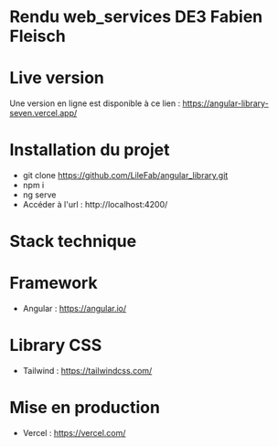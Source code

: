 # Rendu web_services DE3 Fabien Fleisch

# Live version
Une version en ligne est disponible à ce lien : https://angular-library-seven.vercel.app/

# Installation du projet
- git clone https://github.com/LileFab/angular_library.git
- npm i
- ng serve
- Accéder à l'url : http://localhost:4200/

# Stack technique

# Framework
- Angular : https://angular.io/

# Library CSS
- Tailwind : https://tailwindcss.com/

# Mise en production
- Vercel : https://vercel.com/

